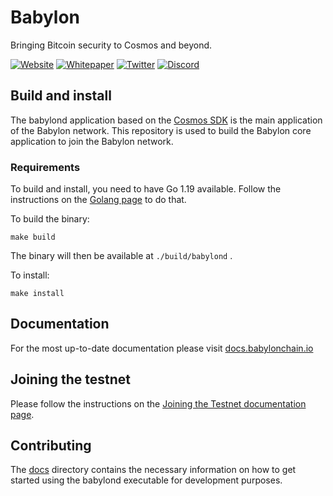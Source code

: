 # Babylon

Bringing Bitcoin security to Cosmos and beyond.

[![Website](https://badgen.net/badge/icon/website?label=)](https://babylonchain.io)
[![Whitepaper](https://badgen.net/badge/icon/whitepaper?label=)](https://arxiv.org/abs/2207.08392)
[![Twitter](https://badgen.net/badge/icon/twitter?icon=twitter&label)](https://twitter.com/babylon_chain)
[![Discord](https://badgen.net/badge/icon/discord?icon=discord&label)](https://discord.gg/babylonchain)

## Build and install

The babylond application based on the [Cosmos SDK](https://github.com/cosmos/cosmos-sdk) is the main application of the Babylon network. 
This repository is used to build the Babylon core application to join the Babylon network.

### Requirements
To build and install, you need to have Go 1.19 available.
Follow the instructions on the [Golang page](https://go.dev/doc/install) to do that.

To build the binary:
```console
make build
```

The binary will then be available at `./build/babylond` .

To install:
```console
make install
```

## Documentation

For the most up-to-date documentation please visit [docs.babylonchain.io](https://docs.babylonchain.io)

## Joining the testnet

Please follow the instructions on the [Joining the Testnet documentation page](https://docs.babylonchain.io/docs/testnet/overview).

## Contributing

The [docs](./docs) directory contains the necessary information on how to get started using the babylond executable for development purposes.
